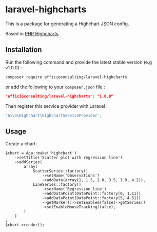 # laravel-highcharts
This is a package for generating a Highchart JSON config.

Based in [PHP Highcharts](https://github.com/misd-service-development/php-highcharts).

## Installation

Run the following command and provide the latest stable version (e.g v1.0.0) :

```bash
composer require efficioconsulting/laravel-highcharts
```

or add the following to your `composer.json` file :

```json
"efficioconsulting/laravel-highcharts": "1.0.0"
```

Then register this service provider with Laravel :

```php
'Aivo\Highchart\HighchartServiceProvider',
```

Usage
-----

Create a chart:

    $chart = App::make('highchart')
        ->setTitle('Scatter plot with regression line')
        ->addSeries(
            array(
                ScatterSeries::factory()
                    ->setName('Observations')
                    ->addData(array(1, 1.5, 2.8, 3.5, 3.9, 4.2)),
                LineSeries::factory()
                    ->setName('Regression line')
                    ->addDataPoint(DataPoint::factory(0, 1.11))
                    ->addDataPoint(DataPoint::factory(5, 4.51))
                    ->getMarker()->setEnabled(false)->getSeries()
                    ->setEnableMouseTracking(false),
            )
        )
    ;
    $chart->render();

